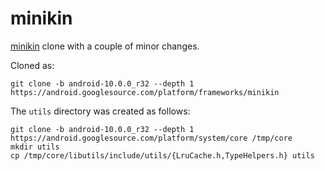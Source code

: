 # minikin

[minikin][1] clone with a couple of minor changes.

Cloned as:

```console
git clone -b android-10.0.0_r32 --depth 1 https://android.googlesource.com/platform/frameworks/minikin
```

The `utils` directory was created as follows:

```console
git clone -b android-10.0.0_r32 --depth 1 https://android.googlesource.com/platform/system/core /tmp/core
mkdir utils
cp /tmp/core/libutils/include/utils/{LruCache.h,TypeHelpers.h} utils
```

[1]: https://android.googlesource.com/platform/frameworks/minikin
